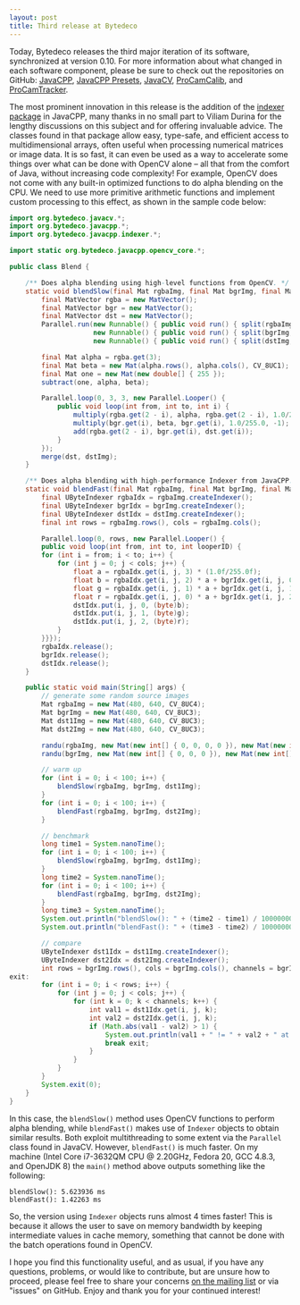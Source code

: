 ```yaml
---
layout: post
title: Third release at Bytedeco
---
```


Today, Bytedeco releases the third major iteration of its software, synchronized at version 0.10. For more information about what changed in each software component, please be sure to check out the repositories on GitHub: [JavaCPP](https://github.com/bytedeco/javacpp), [JavaCPP Presets](https://github.com/bytedeco/javacpp-presets), [JavaCV](https://github.com/bytedeco/javacv), [ProCamCalib](https://github.com/bytedeco/procamcalib), and [ProCamTracker](https://github.com/bytedeco/procamtracker).

The most prominent innovation in this release is the addition of the [indexer package](http://bytedeco.org/javacpp/apidocs/org/bytedeco/javacpp/indexer/package-summary.html) in JavaCPP, many thanks in no small part to Viliam Durina for the lengthy discussions on this subject and for offering invaluable advice. The classes found in that package allow easy, type-safe, and efficient access to multidimensional arrays, often useful when processing numerical matrices or image data. It is so fast, it can even be used as a way to accelerate some things over what can be done with OpenCV alone – all that from the comfort of Java, without increasing code complexity! For example, OpenCV does not come with any built-in optimized functions to do alpha blending on the CPU. We need to use more primitive arithmetic functions and implement custom processing to this effect, as shown in the sample code below:

```java
import org.bytedeco.javacv.*;
import org.bytedeco.javacpp.*;
import org.bytedeco.javacpp.indexer.*;

import static org.bytedeco.javacpp.opencv_core.*;

public class Blend {

    /** Does alpha blending using high-level functions from OpenCV. */
    static void blendSlow(final Mat rgbaImg, final Mat bgrImg, final Mat dstImg) {
        final MatVector rgba = new MatVector();
        final MatVector bgr = new MatVector();
        final MatVector dst = new MatVector();
        Parallel.run(new Runnable() { public void run() { split(rgbaImg, rgba); }},
                     new Runnable() { public void run() { split(bgrImg, bgr); }},
                     new Runnable() { public void run() { split(dstImg, dst); }});

        final Mat alpha = rgba.get(3);
        final Mat beta = new Mat(alpha.rows(), alpha.cols(), CV_8UC1);
        final Mat one = new Mat(new double[] { 255 });
        subtract(one, alpha, beta);

        Parallel.loop(0, 3, 3, new Parallel.Looper() { 
            public void loop(int from, int to, int i) {
                multiply(rgba.get(2 - i), alpha, rgba.get(2 - i), 1.0/255.0, -1);
                multiply(bgr.get(i), beta, bgr.get(i), 1.0/255.0, -1);
                add(rgba.get(2 - i), bgr.get(i), dst.get(i));
            }
        });
        merge(dst, dstImg);
    }

    /** Does alpha blending with high-performance Indexer from JavaCPP. */
    static void blendFast(final Mat rgbaImg, final Mat bgrImg, final Mat dstImg) {
        final UByteIndexer rgbaIdx = rgbaImg.createIndexer();
        final UByteIndexer bgrIdx = bgrImg.createIndexer();
        final UByteIndexer dstIdx = dstImg.createIndexer();
        final int rows = rgbaImg.rows(), cols = rgbaImg.cols();

        Parallel.loop(0, rows, new Parallel.Looper() { 
        public void loop(int from, int to, int looperID) {
        for (int i = from; i < to; i++) {
            for (int j = 0; j < cols; j++) {
                float a = rgbaIdx.get(i, j, 3) * (1.0f/255.0f);
                float b = rgbaIdx.get(i, j, 2) * a + bgrIdx.get(i, j, 0) * (1.0f - a);
                float g = rgbaIdx.get(i, j, 1) * a + bgrIdx.get(i, j, 1) * (1.0f - a);
                float r = rgbaIdx.get(i, j, 0) * a + bgrIdx.get(i, j, 2) * (1.0f - a);
                dstIdx.put(i, j, 0, (byte)b);
                dstIdx.put(i, j, 1, (byte)g);
                dstIdx.put(i, j, 2, (byte)r);
            }
        }}});
        rgbaIdx.release();
        bgrIdx.release();
        dstIdx.release();
    }

    public static void main(String[] args) {
        // generate some random source images
        Mat rgbaImg = new Mat(480, 640, CV_8UC4);
        Mat bgrImg = new Mat(480, 640, CV_8UC3);
        Mat dst1Img = new Mat(480, 640, CV_8UC3);
        Mat dst2Img = new Mat(480, 640, CV_8UC3);

        randu(rgbaImg, new Mat(new int[] { 0, 0, 0, 0 }), new Mat(new int[] { 255, 255, 255, 255 }));
        randu(bgrImg, new Mat(new int[] { 0, 0, 0 }), new Mat(new int[] { 255, 255, 255 }));

        // warm up
        for (int i = 0; i < 100; i++) {
            blendSlow(rgbaImg, bgrImg, dst1Img);
        }
        for (int i = 0; i < 100; i++) {
            blendFast(rgbaImg, bgrImg, dst2Img);
        }

        // benchmark
        long time1 = System.nanoTime();
        for (int i = 0; i < 100; i++) {
            blendSlow(rgbaImg, bgrImg, dst1Img);
        }
        long time2 = System.nanoTime();
        for (int i = 0; i < 100; i++) {
            blendFast(rgbaImg, bgrImg, dst2Img);
        }
        long time3 = System.nanoTime();
        System.out.println("blendSlow(): " + (time2 - time1) / 100000000.0f + " ms");
        System.out.println("blendFast(): " + (time3 - time2) / 100000000.0f + " ms");

        // compare
        UByteIndexer dst1Idx = dst1Img.createIndexer();
        UByteIndexer dst2Idx = dst2Img.createIndexer();
        int rows = bgrImg.rows(), cols = bgrImg.cols(), channels = bgrImg.channels();
exit:
        for (int i = 0; i < rows; i++) {
            for (int j = 0; j < cols; j++) {
                for (int k = 0; k < channels; k++) {
                    int val1 = dst1Idx.get(i, j, k);
                    int val2 = dst2Idx.get(i, j, k);
                    if (Math.abs(val1 - val2) > 1) {
                        System.out.println(val1 + " != " + val2 + " at (" + i + ", " + j + ")");
                        break exit;
                    }
                }
            }
        }
        System.exit(0);
    }
}
```

In this case, the `blendSlow()` method uses OpenCV functions to perform alpha blending, while `blendFast()` makes use of `Indexer` objects to obtain similar results. Both exploit multithreading to some extent via the `Parallel` class found in JavaCV. However, `blendFast()` is much faster. On my machine (Intel Core i7-3632QM CPU @ 2.20GHz, Fedora 20, GCC 4.8.3, and OpenJDK 8) the `main()` method above outputs something like the following:

```
blendSlow(): 5.623936 ms
blendFast(): 1.42263 ms
```

So, the version using `Indexer` objects runs almost 4 times faster! This is because it allows the user to save on memory bandwidth by keeping intermediate values in cache memory, something that cannot be done with the batch operations found in OpenCV.

I hope you find this functionality useful, and as usual, if you have any questions, problems, or would like to contribute, but are unsure how to proceed, please feel free to share your concerns [on the mailing list](http://groups.google.com/group/javacpp-project) or via "issues" on GitHub. Enjoy and thank you for your continued interest!

